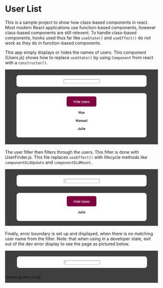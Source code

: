 # User List

This is a sample project to show how class-based components in react. Most modern React applications use function-based components, however class-based components are still relevent. To handle class-based components, hooks used thus far like `useState()` and `useEffect()` do not work as they do in function-based components. 

This app simply displays or hides the names of users. This component (Users.js) shows how to replace `useState()` by using `Component` from react with a `constructor()`. 

![User List 1](https://github.com/cgrundman/react-learning/blob/main/images/user_list_1.png)

The user filter then filters through the users. This filter is done with UserFinder.js. This file replaces `useEffect()` with lifecycle methods like `componentDidUpdate` and `componentDidMount`. 

![User List 2](https://github.com/cgrundman/react-learning/blob/main/images/user_list_2.png)

Finally, error boundary is set up and displayed, when there is no matching user name from the filter. Note: that when using in a developer state, exit out of the dev error display to see the page as pictured below.

![User List 3](https://github.com/cgrundman/react-learning/blob/main/images/user_list_3.png)
